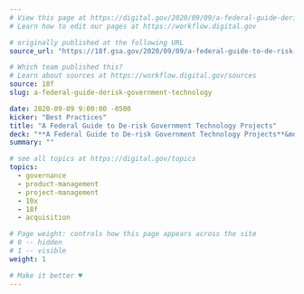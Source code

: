 ```yaml
---
# View this page at https://digital.gov/2020/09/09/a-federal-guide-derisk-government-technology
# Learn how to edit our pages at https://workflow.digital.gov

# originally published at the following URL
source_url: "https://18f.gsa.gov/2020/09/09/a-federal-guide-to-de-risk-government-technology-projects/"

# Which team published this?
# Learn about sources at https://workflow.digital.gov/sources
source: 18f
slug: a-federal-guide-derisk-government-technology

date: 2020-09-09 9:00:00 -0500
kicker: "Best Practices"
title: "A Federal Guide to De-risk Government Technology Projects"
deck: "**A Federal Guide to De-risk Government Technology Projects**&mdash;Written for cross-functional teams delivering IT services to their users, the Federal Field Guide to De-risk Government Technology offers guidance to federal agencies on how to structure software development teams, write contracts, and oversee agile software activities to reduce risks and improve outcomes for end-users."
summary: ""

# see all topics at https://digital.gov/topics
topics: 
  - governance
  - product-management
  - project-management
  - 10x
  - 18f
  - acquisition

# Page weight: controls how this page appears across the site
# 0 -- hidden
# 1 -- visible
weight: 1

# Make it better ♥
---
```

